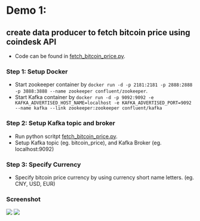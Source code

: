 # Demo 1: 
## create data producer to fetch bitcoin price using coindesk API

- Code can be found in [fetch_bitcoin_price.py](fetch_bitcoin_price.py).
### Step 1: Setup Docker
- Start zookeeper container by `docker run -d -p 2181:2181 -p 2888:2888 -p 3888:3888 --name zookeeper confluent/zookeeper`.
- Start Kafka container by `docker run -d -p 9092:9092 -e KAFKA_ADVERTISED_HOST_NAME=localhost -e KAFKA_ADVERTISED_PORT=9092 --name kafka --link zookeeper:zookeeper confluent/kafka`

### Step 2: Setup Kafka topic and broker
- Run python scritpt [fetch_bitcoin_price.py](fetch_bitcoin_price.py).
- Setup Kafka topic (eg. bitcoin_price), and Kafka Broker (eg. localhost:9092)

### Step 3: Specify Currency
- Specify bitcoin price currency by using currency short name letters. (eg. CNY, USD, EUR)

### Screenshot
![](~/images/data-producer.png) 
![](~/images/data-producer-2.png)

